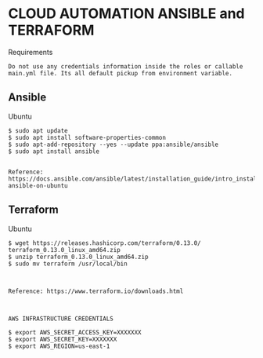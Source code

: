 # CLOUD AUTOMATION ANSIBLE and TERRAFORM 

Requirements

    Do not use any credentials information inside the roles or callable main.yml file. Its all default pickup from environment variable.
  

  Ansible
  -------

  Ubuntu 

    $ sudo apt update
    $ sudo apt install software-properties-common
    $ sudo apt-add-repository --yes --update ppa:ansible/ansible
    $ sudo apt install ansible


    Reference: https://docs.ansible.com/ansible/latest/installation_guide/intro_installation.html#installing-ansible-on-ubuntu
    
  
  Terraform
  ---------

  Ubuntu

    $ wget https://releases.hashicorp.com/terraform/0.13.0/ terraform_0.13.0_linux_amd64.zip
    $ unzip terraform_0.13.0_linux_amd64.zip
    $ sudo mv terraform /usr/local/bin
    
    
    
    Reference: https://www.terraform.io/downloads.html
    
    

    AWS INFRASTRUCTURE CREDENTIALS

    $ export AWS_SECRET_ACCESS_KEY=XXXXXXX
    $ export AWS_SECRET_KEY=XXXXXXX
    $ export AWS_REGION=us-east-1
